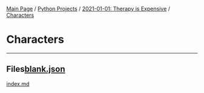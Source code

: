 [Main Page](/) / [Python Projects](/python) / [2021-01-01: Therapy is Expensive](2021-01-01_Therapy_is_Expensive) / [Characters](Characters)

# Characters

-----

## Files[blank.json](blank.json)

[index.md](index.md)